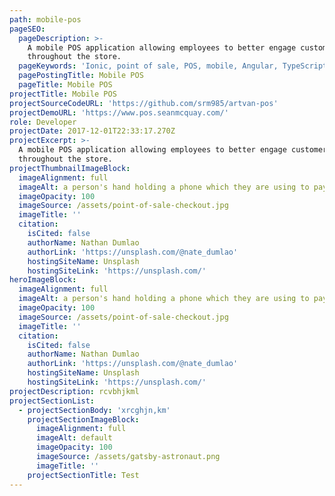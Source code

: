 ```yaml
---
path: mobile-pos
pageSEO:
  pageDescription: >-
    A mobile POS application allowing employees to better engage customers
    throughout the store.
  pageKeywords: 'Ionic, point of sale, POS, mobile, Angular, TypeScript'
  pagePostingTitle: Mobile POS
  pageTitle: Mobile POS
projectTitle: Mobile POS
projectSourceCodeURL: 'https://github.com/srm985/artvan-pos'
projectDemoURL: 'https://www.pos.seanmcquay.com/'
role: Developer
projectDate: 2017-12-01T22:33:17.270Z
projectExcerpt: >-
  A mobile POS application allowing employees to better engage customers
  throughout the store.
projectThumbnailImageBlock:
  imageAlignment: full
  imageAlt: a person's hand holding a phone which they are using to pay contactlessly
  imageOpacity: 100
  imageSource: /assets/point-of-sale-checkout.jpg
  imageTitle: ''
  citation:
    isCited: false
    authorName: Nathan Dumlao
    authorLink: 'https://unsplash.com/@nate_dumlao'
    hostingSiteName: Unsplash
    hostingSiteLink: 'https://unsplash.com/'
heroImageBlock:
  imageAlignment: full
  imageAlt: a person's hand holding a phone which they are using to pay contactlessly
  imageOpacity: 100
  imageSource: /assets/point-of-sale-checkout.jpg
  imageTitle: ''
  citation:
    isCited: false
    authorName: Nathan Dumlao
    authorLink: 'https://unsplash.com/@nate_dumlao'
    hostingSiteName: Unsplash
    hostingSiteLink: 'https://unsplash.com/'
projectDescription: rcvbhjkml
projectSectionList:
  - projectSectionBody: 'xrcghjn,km'
    projectSectionImageBlock:
      imageAlignment: full
      imageAlt: default
      imageOpacity: 100
      imageSource: /assets/gatsby-astronaut.png
      imageTitle: ''
    projectSectionTitle: Test
---
```


